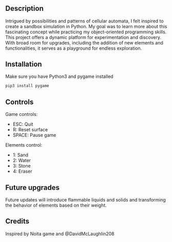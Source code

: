# <SANDBOX SIMULATION>

## Description

Intrigued by possibilities and patterns of cellular automata, I felt inspired to create a sandbox simulation in Python. My goal was to learn more about this fascinating concept while practicing my object-oriented programming skills. This project offers a dynamic platform for experimentation and discovery. With broad room for upgrades, including the addition of new elements and functionalities, it serves as a playground for endless exploration.

## Installation

Make sure you have Python3 and pygame installed

```bash
pip3 install pygame
```

## Controls

Game controls:
- ESC: Quit
- R: Reset surface
- SPACE: Pause game

Elements control:
- 1: Sand
- 2: Water
- 3: Stone
- 4: Eraser

## Future upgrades

Future updates will introduce flammable liquids and solids and transforming the behavior of elements based on their weight.

## Credits

Inspired by Noita game and @DavidMcLaughlin208
